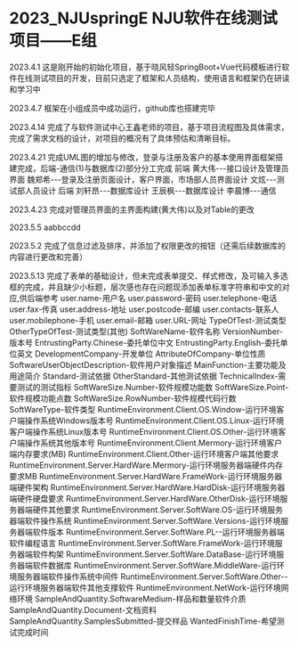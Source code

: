# 2023_NJUspringE NJU软件在线测试项目——E组
2023.4.1
这是刚开始的初始化项目，基于晓风轻SpringBoot+Vue代码模板进行软件在线测试项目的开发，目前只选定了框架和人员结构，使用语言和框架仍在研读和学习中


2023.4.7
框架在小组成员中成功运行，github库也搭建完毕

2023.4.14
完成了与软件测试中心王鑫老师的项目，基于项目流程图及具体需求，完成了需求文档的设计，对项目的概况有了具体预估和清晰目标。

2023.4.21
完成UML图的增加与修改，登录与注册及客户的基本使用界面框架搭建完成，后端-通信(1)与数据库(2)部分分工完成
前端
黄大伟---接口设计及管理员界面
魏郑希---登录及注册页面设计，客户界面，市场部人员界面设计
文炫---测试部人员设计
后端
刘轩昂---数据库设计
王辰枫---数据库设计
李晨博---通信

2023.4.23
完成对管理员界面的主界面构建(黄大伟)以及对Table的更改

2023.5.5
aabbccdd

2023.5.2
完成了信息过滤及排序，并添加了权限更改的按钮（还需后续数据库的内容进行更改和完善）

2023.5.13
完成了表单的基础设计，但未完成表单提交、样式修改，及可输入多选框的完成，并且缺少小标题，层次感也存在问题现添加表单标准字符串和中文的对应,供后端参考
user.name-用户名
user.password-密码
user.telephone-电话
user.fax-传真
user.address-地址
user.postcode-邮编
user.contacts-联系人
user.mobilephone-手机
user.email-邮箱
user.URL-网址
TypeOfTest-测试类型
OtherTypeOfTest-测试类型(其他)
SoftWareName-软件名称
VersionNumber-版本号
EntrustingParty.Chinese-委托单位中文
EntrustingParty.English-委托单位英文
DevelopmentCompany-开发单位
AttributeOfCompany-单位性质
SoftwareUserObjectDescription-软件用户对象描述
MainFunction-主要功能及用途简介
Standard-测试依据
OtherStandard-其他测试依据
TechnicalIndex-需要测试的测试指标
SoftWareSize.Number-软件规模功能数
SoftWareSize.Point-软件规模功能点数
SoftWareSize.RowNumber-软件规模代码行数
SoftWareType-软件类型
RuntimeEnvironment.Client.OS.Window-运行环境客户端操作系统Windows版本号
RuntimeEnvironment.Client.OS.Linux-运行环境客户端操作系统Linux版本号
RuntimeEnvironment.Client.OS.Other-运行环境客户端操作系统其他版本号
RuntimeEnvironment.Client.Mermory-运行环境客户端内存要求(MB)
RuntimeEnvironment.Client.Other-运行环境客户端其他要求
RuntimeEnvironment.Server.HardWare.Mermory-运行环境服务器端硬件内存要求MB
RuntimeEnvironment.Server.HardWare.FrameWork-运行环境服务器端硬件架构
RuntimeEnvironment.Server.HardWare.HardDisk-运行环境服务器端硬件硬盘要求
RuntimeEnvironment.Server.HardWare.OtherDisk-运行环境服务器端硬件其他要求
RuntimeEnvironment.Server.SoftWare.OS-运行环境服务器端软件操作系统
RuntimeEnvironment.Server.SoftWare.Versions-运行环境服务器端软件版本
RuntimeEnvironment.Server.SoftWare.PL--运行环境服务器端软件编程语言
RuntimeEnvironment.Server.SoftWare.FrameWork-运行环境服务器端软件构架
RuntimeEnvironment.Server.SoftWare.DataBase-运行环境服务器端软件数据库
RuntimeEnvironment.Server.SoftWare.MiddleWare-运行环境服务器端软件操作系统中间件
RuntimeEnvironment.Server.SoftWare.Other--运行环境服务器端软件其他支撑软件
RuntimeEnvironment.NetWork-运行环境网络环境
SampleAndQuantity.SoftwareMedium-样品和数量软件介质
SampleAndQuantity.Document-文档资料
SampleAndQuantity.SamplesSubmitted-提交样品
WantedFinishTime-希望测试完成时间